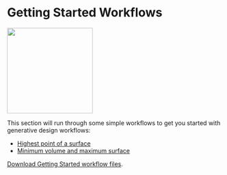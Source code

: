 # Getting Started Workflows

<img src="../../.gitbook/assets/beginer.png" style="width:200px;"/>

This section will run through some simple workflows to get you started with generative design workflows:

* [Highest point of a surface](04-01-01_highest-point-of-a-surface.md)
* [Minimum volume and maximum surface](04-01-02_minimum-volume-and-maximum-surface.md)

[Download Getting Started workflow files](https://github.com/DynamoDS/RefineryPrimer/releases/download/samples-v1/04-01_getting-started-workflows.zip).


